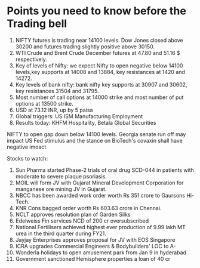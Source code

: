 # Points you need to know before the Trading bell
1. NIFTY futures is trading near 14100 levels. Dow Jones closed above 30200 and futures trading slightly positive above 30150.
2. WTI Crude and Brent Crude December futures at 47.80 and 51.16 $ respectively. 
3. Key of levels of Nifty: we expect Nifty to open negative below 14100 levels,key supports at 14008 and 13884, key resistances  at 1420 and 14272.
4. Key levels of bank nifty: bank nifty key supports at 30907 and 30602, key resistances 31504 and 31795.
5. Most number of call options at 14000 strike and most number of put options at 13500 strike.
6. USD at 73.12 INR, up by 5 paisa
7. Global triggers: US ISM Manufacturing Employment
8. Results today: KHFM Hospitality, Betala Global Securities

NIFTY to open gap down below 14100 levels. Georgia senate run off may impact US Fed stimulus and the stance on BioTech's covaxin shall have negative imoact 

Stocks to watch:
1. Sun Pharma started Phase-2 trials of oral drug SCD-044 in patients with moderate to severe plaque psoriasis.
2. MOIL will form JV with Gujarat Mineral Development Corporation for manganese ore mining JV in Gujarat.
3. NBCC has been awarded work order worth Rs 351 crore to Gaursons Hi-Tech.
4. KNR Cons  bagged order worth Rs 603.63 crore in Chennai.
5. NCLT approves resolution plan of Garden Silks
6. Edelweiss Fin services NCD of 200 cr oversubscribed
7. National Fertilisers  achieved highest ever production of 9.99 lakh MT urea in the third quarter during FY21.
8. Jayjay Enterprises approves proposal for JV with EOS Singapore
9. ICRA upgrades Commercial Engineers & Bodybuilders' LOC to A-
10. Wonderla holidays to open amusement park from Jan 9 in hyderabad
11. Government sanctioned Hemisphere properties a loan of 40 cr
